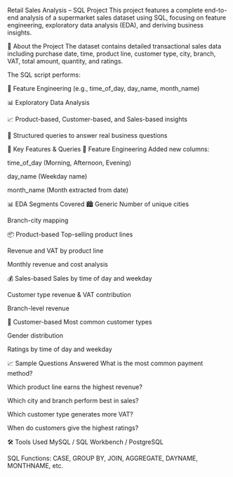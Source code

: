 Retail Sales Analysis – SQL Project
This project features a complete end-to-end analysis of a supermarket sales dataset using SQL, focusing on feature engineering, exploratory data analysis (EDA), and deriving business insights.

📂 About the Project
The dataset contains detailed transactional sales data including purchase date, time, product line, customer type, city, branch, VAT, total amount, quantity, and ratings.

The SQL script performs:

🧱 Feature Engineering (e.g., time_of_day, day_name, month_name)

📊 Exploratory Data Analysis

📈 Product-based, Customer-based, and Sales-based insights

📌 Structured queries to answer real business questions

🧠 Key Features & Queries
🔧 Feature Engineering
Added new columns:

time_of_day (Morning, Afternoon, Evening)

day_name (Weekday name)

month_name (Month extracted from date)

📊 EDA Segments Covered
🏙️ Generic
Number of unique cities

Branch-city mapping

📦 Product-based
Top-selling product lines

Revenue and VAT by product line

Monthly revenue and cost analysis

💰 Sales-based
Sales by time of day and weekday

Customer type revenue & VAT contribution

Branch-level revenue

👥 Customer-based
Most common customer types

Gender distribution

Ratings by time of day and weekday

📈 Sample Questions Answered
What is the most common payment method?

Which product line earns the highest revenue?

Which city and branch perform best in sales?

Which customer type generates more VAT?

When do customers give the highest ratings?

🛠️ Tools Used
MySQL / SQL Workbench / PostgreSQL

SQL Functions: CASE, GROUP BY, JOIN, AGGREGATE, DAYNAME, MONTHNAME, etc.
